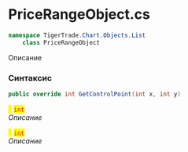
# PriceRangeObject.cs
```csharp
namespace TigerTrade.Chart.Objects.List  
    class PriceRangeObject
```

Описание

### Синтаксис
```csharp
public override int GetControlPoint(int x, int y)
```

<mark style="color:yellow;">**`x`**</mark> <mark style="color:red;">`int`</mark>  
 *Описание*  
  
<mark style="color:yellow;">**`y`**</mark> <mark style="color:red;">`int`</mark>  
 *Описание*  
  

                    
                    